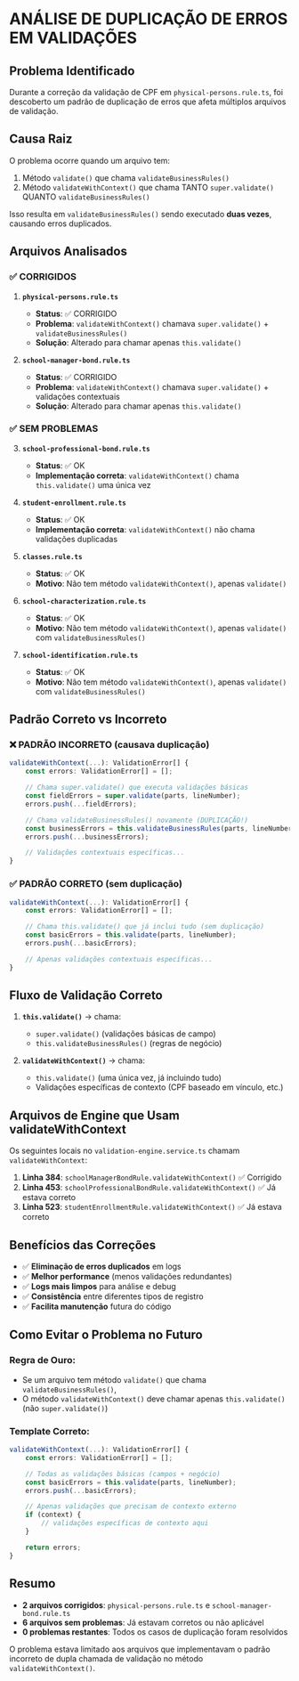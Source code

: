 # ANÁLISE DE DUPLICAÇÃO DE ERROS EM VALIDAÇÕES

## Problema Identificado

Durante a correção da validação de CPF em `physical-persons.rule.ts`, foi descoberto um padrão de duplicação de erros que afeta múltiplos arquivos de validação.

## Causa Raiz

O problema ocorre quando um arquivo tem:

1. Método `validate()` que chama `validateBusinessRules()`
2. Método `validateWithContext()` que chama TANTO `super.validate()` QUANTO `validateBusinessRules()`

Isso resulta em `validateBusinessRules()` sendo executado **duas vezes**, causando erros duplicados.

## Arquivos Analisados

### ✅ **CORRIGIDOS**

1. **`physical-persons.rule.ts`**
   - **Status**: ✅ CORRIGIDO
   - **Problema**: `validateWithContext()` chamava `super.validate()` + `validateBusinessRules()`
   - **Solução**: Alterado para chamar apenas `this.validate()`

2. **`school-manager-bond.rule.ts`**
   - **Status**: ✅ CORRIGIDO
   - **Problema**: `validateWithContext()` chamava `super.validate()` + validações contextuais
   - **Solução**: Alterado para chamar apenas `this.validate()`

### ✅ **SEM PROBLEMAS**

3. **`school-professional-bond.rule.ts`**
   - **Status**: ✅ OK
   - **Implementação correta**: `validateWithContext()` chama `this.validate()` uma única vez

4. **`student-enrollment.rule.ts`**
   - **Status**: ✅ OK
   - **Implementação correta**: `validateWithContext()` não chama validações duplicadas

5. **`classes.rule.ts`**
   - **Status**: ✅ OK
   - **Motivo**: Não tem método `validateWithContext()`, apenas `validate()`

6. **`school-characterization.rule.ts`**
   - **Status**: ✅ OK
   - **Motivo**: Não tem método `validateWithContext()`, apenas `validate()` com `validateBusinessRules()`

7. **`school-identification.rule.ts`**
   - **Status**: ✅ OK
   - **Motivo**: Não tem método `validateWithContext()`, apenas `validate()` com `validateBusinessRules()`

## Padrão Correto vs Incorreto

### ❌ **PADRÃO INCORRETO (causava duplicação)**

```typescript
validateWithContext(...): ValidationError[] {
    const errors: ValidationError[] = [];

    // Chama super.validate() que executa validações básicas
    const fieldErrors = super.validate(parts, lineNumber);
    errors.push(...fieldErrors);

    // Chama validateBusinessRules() novamente (DUPLICAÇÃO!)
    const businessErrors = this.validateBusinessRules(parts, lineNumber);
    errors.push(...businessErrors);

    // Validações contextuais específicas...
}
```

### ✅ **PADRÃO CORRETO (sem duplicação)**

```typescript
validateWithContext(...): ValidationError[] {
    const errors: ValidationError[] = [];

    // Chama this.validate() que já inclui tudo (sem duplicação)
    const basicErrors = this.validate(parts, lineNumber);
    errors.push(...basicErrors);

    // Apenas validações contextuais específicas...
}
```

## Fluxo de Validação Correto

1. **`this.validate()`** → chama:
   - `super.validate()` (validações básicas de campo)
   - `this.validateBusinessRules()` (regras de negócio)

2. **`validateWithContext()`** → chama:
   - `this.validate()` (uma única vez, já incluindo tudo)
   - Validações específicas de contexto (CPF baseado em vínculo, etc.)

## Arquivos de Engine que Usam validateWithContext

Os seguintes locais no `validation-engine.service.ts` chamam `validateWithContext`:

1. **Linha 384**: `schoolManagerBondRule.validateWithContext()` ✅ Corrigido
2. **Linha 453**: `schoolProfessionalBondRule.validateWithContext()` ✅ Já estava correto
3. **Linha 523**: `studentEnrollmentRule.validateWithContext()` ✅ Já estava correto

## Benefícios das Correções

- ✅ **Eliminação de erros duplicados** em logs
- ✅ **Melhor performance** (menos validações redundantes)
- ✅ **Logs mais limpos** para análise e debug
- ✅ **Consistência** entre diferentes tipos de registro
- ✅ **Facilita manutenção** futura do código

## Como Evitar o Problema no Futuro

### **Regra de Ouro**:

- Se um arquivo tem método `validate()` que chama `validateBusinessRules()`,
- O método `validateWithContext()` deve chamar apenas `this.validate()` (não `super.validate()`)

### **Template Correto**:

```typescript
validateWithContext(...): ValidationError[] {
    const errors: ValidationError[] = [];

    // Todas as validações básicas (campos + negócio)
    const basicErrors = this.validate(parts, lineNumber);
    errors.push(...basicErrors);

    // Apenas validações que precisam de contexto externo
    if (context) {
        // validações específicas de contexto aqui
    }

    return errors;
}
```

## Resumo

- **2 arquivos corrigidos**: `physical-persons.rule.ts` e `school-manager-bond.rule.ts`
- **6 arquivos sem problemas**: Já estavam corretos ou não aplicável
- **0 problemas restantes**: Todos os casos de duplicação foram resolvidos

O problema estava limitado aos arquivos que implementavam o padrão incorreto de dupla chamada de validação no método `validateWithContext()`.
